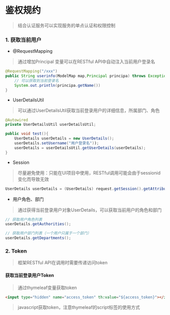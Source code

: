 # 鉴权规约

> 结合认证服务可以实现服务的单点认证和权限控制

### 1. 获取当前用户

* @RequestMapping

> 通过增加Principal 变量可以在RESTful API中自动注入当前用户登录名

```java
@RequestMapping("/xxx")
public String userinfo(ModelMap map,Principal principa) throws Exception {
    // 可以获取到当前登录名 
    System.out.println(principa.getName())
}
```

* UserDetailsUtil

> 可以通过UserDetailsUtil获取当前登录用户的详细信息，所属部门、角色

```java
@Autowired
private UserDetailsUtil userDetailsUtil;

public void test(){
    UserDetails userDetails = new UserDetails();
    userDetails.setUsername("用户登录名"));
    userDetails = userDetailsUtil.getUserDetails(userDetails);    
}
```

* Session

> 尽量避免使用：只能在UI项目中使用，RESTful调用可能会由于sessionid变化而导致无效

 ```java
UserDetails userDetails = (UserDetails) request.getSession().getAttribute("userDetails");   
 ```

* 用户角色、部门

> 通过获得当前登录用户对象UserDetails，可以获取当前用户的角色和部门

```java
// 获取用户角色列表
userDetails.getAuthorities();

// 获取用户部门列表（一个用户只属于一个部门）
userDetails.getDepartments();
```

### 2. Token

> 框架RESTful API在调用时需要传递访问token

#### 获取当前登录用户Token

> 通过thymeleaf变量获取token

```html
<input type="hidden" name="access_token" th:value="${access_token}"></input>
```

> javascript获取token，注意thymeleaf的script标签的使用方式<script th:inline="javascript">

```javascript
<script th:inline="javascript">
	var token = '"'+/*[[${access_token}]]*/+'"'
</script>
```

#### 提交Token

> 提交后台服务时token不允许拼接在url后以参数形式提交，只能以POST或者Header方式提交

* AJAX

  ```javascript
  $.ajax({
      type: 'POST',
      url: /*[[@{/xxxxx}]]*/,
      headers : {
      	'Authorization':'Bearer '+ /*[[${access_token}]]*/ 
  	},
      success: function(data){  
      	//调用成功
  	},
      error: function(data, textStatus, errorThrown) {
          //调用失败
      }
  });	
  ```

* FORM

  ```html
  <form name="myform" th:action="@{/xxxx}" method="post">
  	<input type="hidden" name="access_token" th:value="${access_token}"></input>
  </form>   
  ```

### 3. 角色鉴权

#### 页面鉴权

> 框架使用的是thymeleaf模版，通过th:if语法控制页面元素显示，以下片段显示了具有ROLE_ADMIN角色的用户才可以看见此<li></li>

```html
<li th:if="${#authorization.expression('hasRole(''ROLE_ADMIN'')')}">
    <!-- 具有ROLE_ADMIN角色的用户才可以看见此片段-->           
</li>    
```

#### 方法鉴权

> 使用@PreAuthorize控制

```java
@PreAuthorize("hasRole('ROLE_ADMIN')")
@RequestMapping(value = "/xxx", method = {RequestMethod.GET})
public String test(ModelMap map) throws Exception {
   // 具有ROLE_ADMIN角色的用户才可以进入此方法
}
```

**为防止越权访问，要求页面鉴权和方法鉴权结合使用**

#### 页面获取认证信息

> 在页面上可以获取认证通过的用户信息

```html
<div th:text="${user.username}">用户登录名</div>  
<div th:text="${user.truename}">用户中文名</div>
<div th:text="${user.email}">邮箱</div>
<div th:text="${user.mobile}">手机号</div>
<div th:text="${user.authorities}">具有的角色列表</div>   
<div th:text="${user.departments}">所属部门</div>
```

### 4. 忽略鉴权

> 每个项目可以通过扩展WebSecurityConfigurerAdapter类实现忽略path的定义

**注意忽略的访问路径映射方法以及后续调用的方法中无法获取认证用户**

例如：下边定义了访问/without_ma和/without_mb的时候不需要认证（不需要传递token）也可以调用

```java
package 项目包xxx.config

import org.springframework.context.annotation.Configuration;
import org.springframework.security.config.annotation.web.builders.WebSecurity;
import org.springframework.security.config.annotation.web.configuration.WebSecurityConfigurerAdapter;

@Configuration
public class XXXSecurityConfiguration extends WebSecurityConfigurerAdapter {
	@Override
	public void configure(WebSecurity web) throws Exception {
	    //设置认证不拦截规则，自定义跳过认证拦截的路径
	    web.ignoring().antMatchers("/without_ma").antMatchers("/without_mb");
	}
}
```
